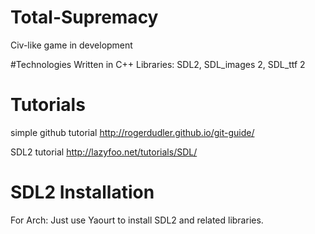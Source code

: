 # Total-Supremacy
Civ-like game in development

#Technologies
Written in C++
Libraries: SDL2, SDL_images 2, SDL_ttf 2

# Tutorials
simple github tutorial
http://rogerdudler.github.io/git-guide/

SDL2 tutorial
http://lazyfoo.net/tutorials/SDL/

# SDL2 Installation
For Arch:
Just use Yaourt to install SDL2 and related libraries.


